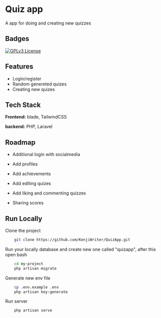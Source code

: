 
# Quiz app

A app for doing and creating new quizzes


## Badges


[![GPLv3 License](https://img.shields.io/badge/License-GPL%20v3-yellow.svg)](https://opensource.org/licenses/)


## Features

- Login/register
- Random genereted quizes
- Creating new quizes


## Tech Stack

**Frontend:** blade, TailwindCSS

**backend:** PHP, Laravel


## Roadmap

- Additional login with socialmedia

- Add profiles
- Add achievements
- Add editing quizes
- Add liking and commenting quizzes
- Sharing scores


## Run Locally

Clone the project

```bash
    git clone https://github.com/KenjiWriter/QuizApp.git
```

Run your locally database and create new one called "quizapp", after this open bash


```bash
    cd my-project
    php artisan migrate
```

Generate new env file


```bash
    cp .env.example .env
    php artisan key:generate
```

Run server

```bash
    php artisan serve
```


